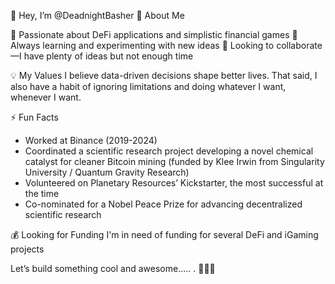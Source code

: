 👋 Hey, I’m @DeadnightBasher
🚀 About Me

🔹 Passionate about DeFi applications and simplistic financial games
🔹 Always learning and experimenting with new ideas
🔹 Looking to collaborate—I have plenty of ideas but not enough time

💡 My Values
I believe data-driven decisions shape better lives. That said, I also have a habit of ignoring limitations and doing whatever I want, whenever I want.

⚡ Fun Facts
- Worked at Binance (2019-2024)
- Coordinated a scientific research project developing a novel chemical catalyst for cleaner Bitcoin mining (funded by Klee Irwin from Singularity University / Quantum Gravity Research)
- Volunteered on Planetary Resources’ Kickstarter, the most successful at the time
- Co-nominated for a Nobel Peace Prize for advancing decentralized scientific research

💰 Looking for Funding
I'm in need of funding for several DeFi and iGaming projects  

Let’s build something cool and awesome..... . 🚀🚀🚀 
